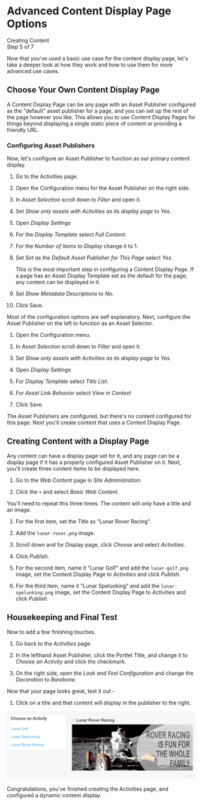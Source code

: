 # Advanced Content Display Page Options [](id=advanced-content-display-page-options)

<div class="learn-path-step">
    <p>Creating Content<br>Step 5 of 7</p>
</div>

Now that you've used a basic use case for the content display page, let's take
a deeper look at how they work and how to use them for more advanced use cases.

## Choose Your Own Content Display Page [](id=choose-your-own-content-display-page)

A Content Display Page can be any page with an Asset Publisher configured as the
"default" asset publisher for a page, and you can set up the rest of the page 
however you like. This allows you to use Content Display Pages for things beyond
displaying a single static piece of content or providing a friendly URL.

### Configuring Asset Publishers [](id=configuring-asset-publishers)

Now, let's configure an Asset Publisher to function as our primary content 
display.

1.  Go to the Activities page.

2.  Open the Configuration menu for the Asset Publisher on the right side.

3.  In *Asset Selection* scroll down to *Filter* and open it.

4.  Set *Show only assets with Activities as its display page* to *Yes*. 

5.  Open *Display Settings*

6.  For the *Display Template* select *Full Content*.

7.  For the *Number of Items to Display* change it to 1.

8.  Set *Set as the Default Asset Publisher for This Page* select *Yes*.

    This is the most important step in configuring a Content Display Page. If a
    page has an Asset Display Template set as the default for the page, any 
    content can be displayed in it.

9.  Set *Show Metadata Descriptions* to *No*.

10. Click Save.

Most of the configuration options are self explanatory. Next, configure the Asset Publisher on the left to function as an Asset Selector.

1. Open the Configuration menu.

2. In *Asset Selection* scroll down to *Filter* and open it.

3. Set *Show only assets with Activities as its display page* to *Yes*. 

4. Open *Display Settings*

5. For *Display Template* select *Title List*.

6. For *Asset Link Behavior* select *View in Context*

7. Click Save.

The Asset Publishers are configured, but there's no content configured for this
page. Next you'll create content that uses a Content Display Page.

## Creating Content with a Display Page [](id=creating-content-with-a-display-page)

Any content can have a display page set for it, and any page can be a display
page if it has a properly configured Asset Publisher on it. Next, you'll create
three content items to be displayed here.

1. Go to the *Web Content* page in *Site Administration*.

2. Click the `+` and select *Basic Web Content*.

You'll need to repeat this three times. The content will only have a title and
an image.

1. For the first item, set the *Title* as "Lunar Rover Racing".

2. Add the `lunar-rover.png` image.

3. Scroll down and for Display page, click *Choose* and select *Activities*.

4. Click *Publish*.

5. For the second item, name it "Lunar Golf" and add the `lunar-golf.png` image,
    set the Content Display Page to *Activities* and click *Publish*.

6. For the third item, name it "Lunar Spelunking" and add the 
    `lunar-spelunking.png` image, set the Content Display Page to *Activities* 
    and click *Publish*.

## Housekeeping and Final Test [](id=housekeeping-and-final-test)

Now to add a few finishing touches.

1. Go back to the *Activities* page.

2. In the lefthand Asset Publisher, click the Portlet Title, and change it to
    *Choose an Activity* and click the checkmark.
    
3. On the right side, open the *Look and Feel Configuration* and change the
    *Decoration* to *Barebone*.
    
Now that your page looks great, test it out - 

1. Click on a title and that content will display in the publisher to the right.

![Figure 1: Final Activities Page.](../../../images/001-activities-page.png)

Congratulations, you've finished creating the Activities page, and configured a
dynamic content display.
